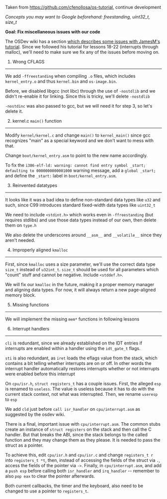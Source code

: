 



Taken from https://github.com/cfenollosa/os-tutorial, continue development



*Concepts you may want to Google beforehand: freestanding, uint32_t, size_t*

**Goal: Fix miscellaneous issues with our code**

The OSDev wiki has a section [which describes some issues with
JamesM's tutorial](http://wiki.osdev.org/James_Molloy%27s_Tutorial_Known_Bugs).
Since we followed his tutorial for lessons 18-22 (interrupts through malloc), we'll
need to make sure we fix any of the issues before moving on.

1. Wrong CFLAGS
---------------

We add  `-ffreestanding` when compiling `.o` files, which includes `kernel_entry.o` and thus
`kernel.bin` and `os-image.bin`.

Before, we disabled libgcc (not libc) through the use of `-nostdlib` and we didn't re-enable
it for linking. Since this is tricky, we'll delete `-nostdlib`

`-nostdinc` was also passed to gcc, but we will need it for step 3, so let's delete it.


2. kernel.c `main()` function
-----------------------------

Modify `kernel/kernel.c` and change `main()` to `kernel_main()` since gcc recognizes "main" as 
a special keyword and we don't want to mess with that.

Change `boot/kernel_entry.asm` to point to the new name accordingly.

To fix the `i386-elf-ld: warning: cannot find entry symbol _start; defaulting to 0000000000001000`
warning message, add a `global _start;` and define the `_start:` label in `boot/kernel_entry.asm`.


3. Reinvented datatypes
-----------------------

It looks like it was a bad idea to define non-standard data types like `u32` and such, since
C99 introduces standard fixed-width data types like `uint32_t`

We need to include `<stdint.h>` which works even in `-ffreestanding` (but requires stdlibs)
and use those data types instead of our own, then delete them on `type.h`

We also delete the underscores around `__asm__` and `__volatile__` since they aren't needed.


4. Improperly aligned `kmalloc`
-------------------------------

First, since `kmalloc` uses a size parameter, we'll use the correct data type `size_t` instead
of `u32int_t`. `size_t` should be used for all parameters which "count" stuff and cannot be
negative. Include `<stddef.h>`. 

We will fix our `kmalloc` in the future, making it a proper memory manager and aligning data types.
For now, it will always return a new page-aligned memory block.


5. Missing functions
--------------------

We will implement the missing `mem*` functions in following lessons


6. Interrupt handlers
---------------------
`cli` is redundant, since we already established on the IDT entries if interrupts
are enabled within a handler using the `idt_gate_t` flags.

`sti` is also redundant, as `iret` loads the eflags value from the stack, which contains a 
bit telling whether interrupts are on or off.
In other words the interrupt handler automatically restores interrupts whether or not 
interrupts were enabled before this interrupt

On `cpu/isr.h`, `struct registers_t` has a couple issues. 
First, the alleged `esp` is renamed to `useless`.
The value is useless because it has to do with the current stack context, not what was interrupted.
Then, we rename `useresp` to `esp`

We add `cld` just before `call isr_handler` on `cpu/interrupt.asm` as suggested
by the osdev wiki.

There is a final, important issue with `cpu/interrupt.asm`. The common stubs create an instance
of `struct registers` on the stack and then call the C handler. But that breaks the ABI, since
the stack belongs to the called function and they may change them as they please. It is needed
to pass the struct as a pointer.

To achieve this, edit `cpu/isr.h` and `cpu/isr.c` and change `registers_t r` into `registers_t *t`,
then, instead of accessing the fields of the struct via `.`, access the fields of the pointer via `->`.
Finally, in `cpu/interrupt.asm`, and add a `push esp` before calling both `isr_handler` and
`irq_handler` -- remember to also `pop eax` to clear the pointer afterwards.

Both current callbacks, the timer and the keyboard, also need to be changed to use a pointer to
`registers_t`.
